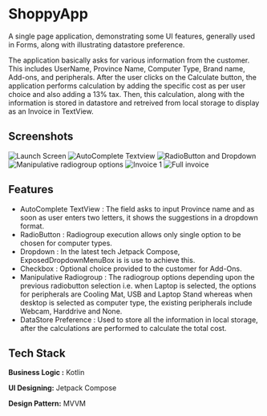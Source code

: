 
# ShoppyApp

A single page application, demonstrating some UI features, generally used in Forms, along with illustrating datastore preference.

The application basically asks for various information from the customer. This includes UserName, Province Name, Computer Type, Brand name, Add-ons, and peripherals. After the user clicks on the Calculate button, the application performs calculation by adding the specific cost as per user choice and also adding a 13% tax. Then, this calculation, along with the information is stored in datastore and retreived from local storage to display as an Invoice in TextView. 


## Screenshots

![Launch Screen](images/ss01.png)
![AutoComplete Textview](images/ss02.png)
![RadioButton and Dropdown](images/ss03.png)
![Manipulative radiogroup options](images/ss04.png)
![Invoice 1](images/ss05.png)
![Full invoice](images/ss08.png)




## Features

- AutoComplete TextView : The field asks to input Province name and as soon as user enters two letters, it shows the suggestions in a dropdown format.
- RadioButton : Radiogroup execution allows only single option to be chosen for computer types.
- Dropdown : In the latest tech Jetpack Compose, ExposedDropdownMenuBox is is use to achieve this.
- Checkbox : Optional choice provided to the customer for Add-Ons.
- Manipulative Radiogroup : The radiogroup options depending upon the previous radiobutton selection i.e. when Laptop is selected, the options for peripherals are Cooling Mat, USB and Laptop Stand whereas when desktop is selected as computer type, the existing peripherals include Webcam, Harddrive and None.
- DataStore Preference : Used to store all the information in local storage, after the calculations are performed to calculate the total cost. 


## Tech Stack

**Business Logic :** Kotlin

**UI Designing:** Jetpack Compose

**Design Pattern:** MVVM